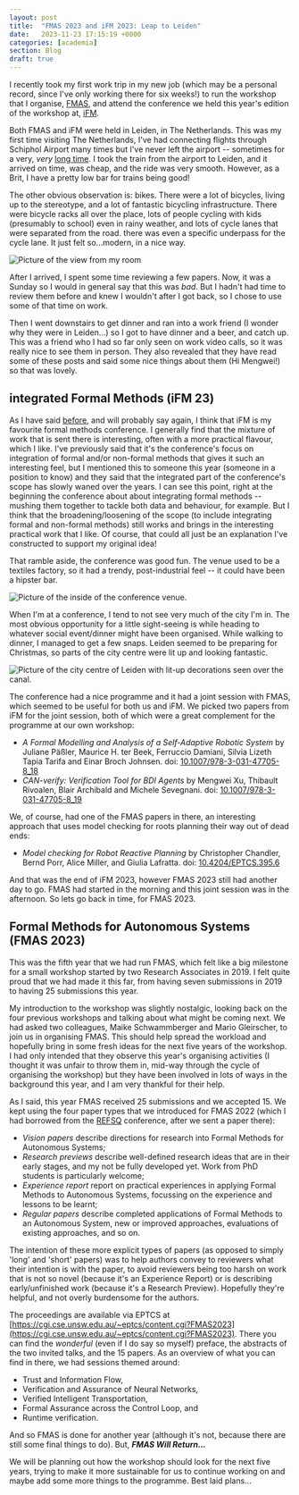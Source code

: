 ```yaml
---
layout: post
title:  "FMAS 2023 and iFM 2023: Leap to Leiden"
date:   2023-11-23 17:15:19 +0000
categories: [academia]
section: Blog
draft: true
---
```


I recently took my first work trip in my new job (which may be a personal record, since I've only working there for six weeks!) to run the workshop that I organise, [FMAS](https://fmasworkshop.github.io/), and attend the conference we held this year's edition of the workshop at, [iFM](https://liacs.leidenuniv.nl/~bonsanguemm/ifm23/index.html). 

Both FMAS and iFM were held in Leiden, in The Netherlands. This was my first time visiting The Netherlands, I've had connecting flights through Schiphol Airport many times but I've never left the airport -- sometimes for a very, _very_ [long time](/mega-march#Trek-to-Trondheim). I took the train from the airport to Leiden, and it arrived on time, was cheap, and the ride was very smooth. However, as a Brit, I have a pretty low bar for trains being good!

The other obvious observation is: bikes. There were a lot of bicycles, living up to the stereotype, and a lot of fantastic bicycling infrastructure. There were bicycle racks all over the place, lots of people cycling with kids (presumably to school) even in rainy weather, and lots of cycle lanes that were separated from the road. there was even a specific underpass for the cycle lane. It just felt so...modern, in a nice way. 

![Picture of the view from my room]()

After I arrived, I spent some time reviewing a few papers. Now, it was a Sunday so I would in general say that this was _bad_. But I hadn't had time to review them before and knew I wouldn't after I got back, so I chose to use some of that time on work. 

Then I went downstairs to get dinner and ran into a work friend (I wonder why they were in Leiden...) so I got to have dinner and a beer, and catch up. This was a friend who I had so far only seen on work video calls, so it was really nice to see them in person. They also revealed that they have read some of these posts and said some nice things about them (Hi Mengwei!) so that was lovely. 




## integrated Formal Methods (iFM 23)

As I have said [before](/ifm2018), and will probably say again, I think that iFM is my favourite formal methods conference. I generally find that the mixture of work that is sent there is interesting, often with a more practical flavour, which I like. I've previously said that it's the conference's focus on integration of formal and/or non-formal methods that gives it such an interesting feel, but I mentioned this to someone this year (someone in a position to know) and they said that the integrated part of the conference's scope has slowly waned over the years. I can see this point, right at the beginning the conference about about integrating formal methods -- mushing them together to tackle both data and behaviour, for example. But I think that the broadening/loosening of the scope (to include integrating formal and non-formal methods) still works and brings in the interesting practical work that I like. Of course, that could all just be an explanation I've constructed to support my original idea!

That ramble aside, the conference was good fun. The venue used to be a textiles factory, so it had a trendy, post-industrial feel -- it could have been a hipster bar. 

![Picture of the inside of the conference venue.]()

When I'm at a conference, I tend to not see very much of the city I'm in. The most obvious opportunity for a little sight-seeing is while heading to whatever social event/dinner might have been organised. While walking to dinner, I managed to get a few snaps.  Leiden seemed to be preparing for Christmas, so parts of the city centre were lit up and looking fantastic. 

![Picture of the city centre of Leiden with lit-up decorations seen over the canal.]()


The conference had a nice programme and it had a joint session with FMAS, which seemed to be useful for both us and iFM. We picked two papers from iFM for the joint session, both of which were a great complement for the programme at our own workshop:

* _A Formal Modelling and Analysis of a Self-Adaptive Robotic System_ by
Juliane Päßler, Maurice H. ter Beek, Ferruccio Damiani, Silvia Lizeth Tapia Tarifa and Einar Broch Johnsen. doi: [10.1007/978-3-031-47705-8_18](https://doi.org/10.1007/978-3-031-47705-8_18)
* _CAN-verify: Verification Tool for BDI Agents_ by Mengwei Xu, Thibault Rivoalen, Blair Archibald and Michele Sevegnani. doi: [10.1007/978-3-031-47705-8_19](https://doi.org/10.1007/978-3-031-47705-8_19)

We, of course, had one of the FMAS papers in there, an interesting approach that uses model checking for roots planning their way out of dead ends:
* _Model checking for Robot Reactive Planning_ by Christopher Chandler, Bernd Porr, Alice Miller, and Giulia Lafratta. doi: [10.4204/EPTCS.395.6](https://doi.org/10.4204/EPTCS.395.6)


And that was the end of iFM 2023, however FMAS 2023 still had another day to go. FMAS had started in the morning and this joint session was in the afternoon. So lets go back in time, for FMAS 2023.


## Formal Methods for Autonomous Systems (FMAS 2023)

This was the fifth year that we had run FMAS, which felt like a big milestone for a small workshop started by two Research Associates in 2019. I felt quite proud that we had made it this far, from having seven submissions in 2019 to having 25 submissions this year. 

My introduction to the workshop was slightly nostalgic, looking back on the four previous workshops and talking about what might be coming next. We had asked two colleagues, Maike Schwammberger and Mario Gleirscher, to join us in organising FMAS. This should help spread the workload and hopefully bring in some fresh ideas for the next five years of the workshop. I had only intended that they observe this year's organising activities (I thought it was unfair to throw them in, mid-way through the cycle of organising the workshop) but they have been involved in lots of ways in the background this year, and I am very thankful for their help.

As I said, this year FMAS received 25 submissions and we accepted 15. We kept using the four paper types that we introduced for FMAS 2022 (which I had borrowed from the [REFSQ](https://2022.refsq.org/series/refsq) conference, after we sent a paper there):

* _Vision papers_ describe directions for research into Formal Methods for Autonomous Systems;
* _Research previews_ describe well-defined research ideas that are in their early stages, and my not be fully developed yet. Work from PhD students is particularly welcome;
* _Experience report_ report on practical experiences in applying Formal Methods to Autonomous Systems, focussing on the experience and lessons to be learnt;
* _Regular papers_ describe completed applications of Formal Methods to an Autonomous System, new or improved approaches, evaluations of existing approaches, and so on.

The intention of these more explicit types of papers (as opposed to simply 'long' and 'short' papers) was to help authors convey to reviewers what their intention is with the paper, to avoid reviewers being too harsh on work that is not so novel (because it's an Experience Report) or is describing early/unfinished work (because it's a Research Preview). Hopefully they're helpful, and not overly burdensome for the authors.

The proceedings are available via EPTCS at [https://cgi.cse.unsw.edu.au/~eptcs/content.cgi?FMAS2023](https://cgi.cse.unsw.edu.au/~eptcs/content.cgi?FMAS2023). There you can find the _wonderful_ (even if I do say so myself) preface, the abstracts of the two invited talks, and the 15 papers. As an overview of what you can find in there, we had sessions themed around:
* Trust and Information Flow,
* Verification and Assurance of Neural Networks,
* Verified Intelligent Transportation,
* Formal Assurance across the Control Loop, and
* Runtime verification.


And so FMAS is done for another year (although it's not, because there are still some final things to do). But, ***FMAS Will Return...***

We will be planning out how the workshop should look for the next five years, trying to make it more sustainable for us to continue working on and maybe add some more things to the programme. Best laid plans...

